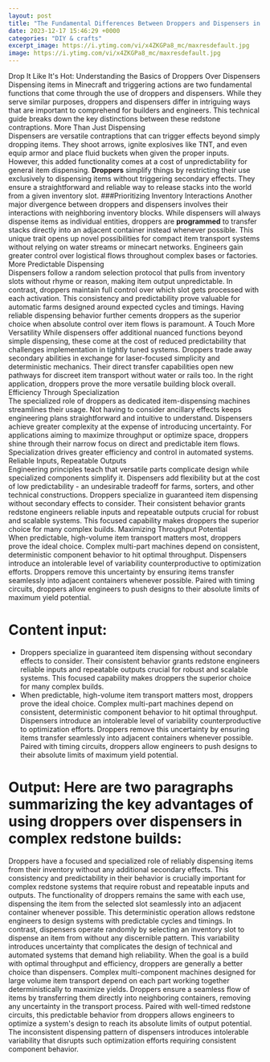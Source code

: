 ```yaml
---
layout: post
title: "The Fundamental Differences Between Droppers and Dispensers in Minecraft"
date: 2023-12-17 15:46:29 +0000
categories: "DIY & crafts"
excerpt_image: https://i.ytimg.com/vi/x4ZKGPa8_mc/maxresdefault.jpg
image: https://i.ytimg.com/vi/x4ZKGPa8_mc/maxresdefault.jpg
---
```


Drop It Like It's Hot: Understanding the Basics of Droppers Over Dispensers
Dispensing items in Minecraft and triggering actions are two fundamental functions that come through the use of droppers and dispensers. While they serve similar purposes, droppers and dispensers differ in intriguing ways that are important to comprehend for builders and engineers. This technical guide breaks down the key distinctions between these redstone contraptions.
More Than Just Dispensing  
Dispensers are versatile contraptions that can trigger effects beyond simply dropping items. They shoot arrows, ignite explosives like TNT, and even equip armor and place fluid buckets when given the proper inputs. However, this added functionality comes at a cost of unpredictability for general item dispensing. **Droppers** simplify things by restricting their use exclusively to dispensing items without triggering secondary effects. They ensure a straightforward and reliable way to release stacks into the world from a given inventory slot.
###Prioritizing Inventory Interactions
Another major divergence between droppers and dispensers involves their interactions with neighboring inventory blocks. While dispensers will always dispense items as individual entities, droppers are **programmed** to transfer stacks directly into an adjacent container instead whenever possible. This unique trait opens up novel possibilities for compact item transport systems without relying on water streams or minecart networks. Engineers gain greater control over logistical flows throughout complex bases or factories.
More Predictable Dispensing  
Dispensers follow a random selection protocol that pulls from inventory slots without rhyme or reason, making item output unpredictable. In contrast, droppers maintain full control over which slot gets processed with each activation. This consistency and predictability prove valuable for automatic farms designed around expected cycles and timings. Having reliable dispensing behavior further cements droppers as the superior choice when absolute control over item flows is paramount.
A Touch More Versatility
While dispensers offer additional nuanced functions beyond simple dispensing, these come at the cost of reduced predictability that challenges implementation in tightly tuned systems. Droppers trade away secondary abilities in exchange for laser-focused simplicity and deterministic mechanics. Their direct transfer capabilities open new pathways for discreet item transport without water or rails too. In the right application, droppers prove the more versatile building block overall.
Efficiency Through Specialization  
The specialized role of droppers as dedicated item-dispensing machines streamlines their usage. Not having to consider ancillary effects keeps engineering plans straightforward and intuitive to understand. Dispensers achieve greater complexity at the expense of introducing uncertainty. For applications aiming to maximize throughput or optimize space, droppers shine through their narrow focus on direct and predictable item flows. Specialization drives greater efficiency and control in automated systems.
Reliable Inputs, Repeatable Outputs  
Engineering principles teach that versatile parts complicate design while specialized components simplify it. Dispensers add flexibility but at the cost of low predictability - an undesirable tradeoff for farms, sorters, and other technical constructions. Droppers specialize in guaranteed item dispensing without secondary effects to consider. Their consistent behavior grants redstone engineers reliable inputs and repeatable outputs crucial for robust and scalable systems. This focused capability makes droppers the superior choice for many complex builds.
Maximizing Throughput Potential  
When predictable, high-volume item transport matters most, droppers prove the ideal choice. Complex multi-part machines depend on consistent, deterministic component behavior to hit optimal throughput. Dispensers introduce an intolerable level of variability counterproductive to optimization efforts. Droppers remove this uncertainty by ensuring items transfer seamlessly into adjacent containers whenever possible. Paired with timing circuits, droppers allow engineers to push designs to their absolute limits of maximum yield potential.
# Content input:
- Droppers specialize in guaranteed item dispensing without secondary effects to consider. Their consistent behavior grants redstone engineers reliable inputs and repeatable outputs crucial for robust and scalable systems. This focused capability makes droppers the superior choice for many complex builds.
- When predictable, high-volume item transport matters most, droppers prove the ideal choice. Complex multi-part machines depend on consistent, deterministic component behavior to hit optimal throughput. Dispensers introduce an intolerable level of variability counterproductive to optimization efforts. Droppers remove this uncertainty by ensuring items transfer seamlessly into adjacent containers whenever possible. Paired with timing circuits, droppers allow engineers to push designs to their absolute limits of maximum yield potential.
# Output: Here are two paragraphs summarizing the key advantages of using droppers over dispensers in complex redstone builds:
Droppers have a focused and specialized role of reliably dispensing items from their inventory without any additional secondary effects. This consistency and predictability in their behavior is crucially important for complex redstone systems that require robust and repeatable inputs and outputs. The functionality of droppers remains the same with each use, dispensing the item from the selected slot seamlessly into an adjacent container whenever possible. This deterministic operation allows redstone engineers to design systems with predictable cycles and timings. In contrast, dispensers operate randomly by selecting an inventory slot to dispense an item from without any discernible pattern. This variability introduces uncertainty that complicates the design of technical and automated systems that demand high reliability.
When the goal is a build with optimal throughput and efficiency, droppers are generally a better choice than dispensers. Complex multi-component machines designed for large volume item transport depend on each part working together deterministically to maximize yields. Droppers ensure a seamless flow of items by transferring them directly into neighboring containers, removing any uncertainty in the transport process. Paired with well-timed redstone circuits, this predictable behavior from droppers allows engineers to optimize a system's design to reach its absolute limits of output potential. The inconsistent dispensing pattern of dispensers introduces intolerable variability that disrupts such optimization efforts requiring consistent component behavior.